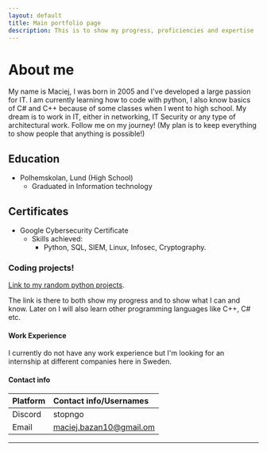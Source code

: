 ```yaml
---
layout: default
title: Main portfolio page
description: This is to show my progress, proficiencies and expertise
---
```



# About me

My name is Maciej, I was born in 2005 and I've developed a large passion for IT. I am currently learning how to code with python, I also know basics of C# and C++ because of some classes when I went to high school. My dream is to work in IT, either in networking, IT Security or any type of architectural work. Follow me on my journey! (My plan is to keep everything to show people that anything is possible!)

## Education

- Polhemskolan, Lund (High School)
  - Graduated in Information technology

## Certificates

- Google Cybersecurity Certificate
  - Skills achieved:
    - Python, SQL, SIEM, Linux, Infosec, Cryptography.

### Coding projects!

[Link to my random python projects](./python.md).

The link is there to both show my progress and to show what I can and know. Later on I will also learn other programming languages like C++, C# etc.

#### Work Experience

I currently do not have any work experience but I'm looking for an internship at different companies here in Sweden. 

#### Contact info

| Platform     | Contact info/Usernames    | 
|:-------------|:--------------------------|
| Discord      | stopngo                   |
| Email        | maciej.bazan10@gmail.om   |


* * *
